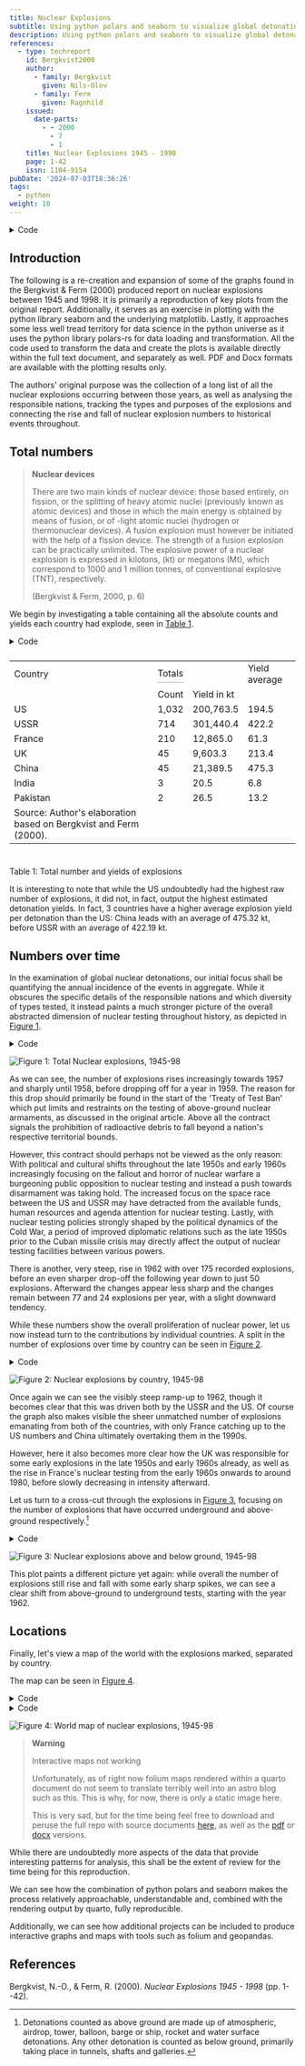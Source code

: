 ```yaml
---
title: Nuclear Explosions
subtitle: Using python polars and seaborn to visualize global detonations
description: Using python polars and seaborn to visualize global detonations
references:
  - type: techreport
    id: Bergkvist2000
    author:
      - family: Bergkvist
        given: Nils-Olov
      - family: Ferm
        given: Ragnhild
    issued:
      date-parts:
        - - 2000
          - 7
          - 1
    title: Nuclear Explosions 1945 - 1998
    page: 1-42
    issn: 1104-9154
pubDate: '2024-07-03T18:36:26'
tags:
  - python
weight: 10
---
```



<script src="https://cdnjs.cloudflare.com/ajax/libs/require.js/2.3.6/require.min.js" integrity="sha512-c3Nl8+7g4LMSTdrm621y7kf9v3SDPnhxLNhcjFJbKECVnmZHTdo+IRO05sNLTH/D3vA6u1X32ehoLC7WFVdheg==" crossorigin="anonymous"></script>
<script src="https://cdnjs.cloudflare.com/ajax/libs/jquery/3.5.1/jquery.min.js" integrity="sha512-bLT0Qm9VnAYZDflyKcBaQ2gg0hSYNQrJ8RilYldYQ1FxQYoCLtUjuuRuZo+fjqhx/qtq/1itJ0C2ejDxltZVFg==" crossorigin="anonymous" data-relocate-top="true"></script>
<script type="application/javascript">define('jquery', [],function() {return window.jQuery;})</script>


<details class="code-fold">
<summary>Code</summary>

``` python
schema_overrides = (
    {
        col: pl.Categorical
        for col in ["type", "name", "purpose", "country", "source", "region"]
    }
    | {col: pl.Float64 for col in ["magnitude_body", "magnitude_surface"]}
    | {col: pl.String for col in ["year", "name"]}
)

cty_alias = {
    "PAKIST": "Pakistan",
    "FRANCE": "France",
    "CHINA": "China",
    "INDIA": "India",
    "USA": "US",
}


def cty_replace(name: str) -> str:
    if name in cty_alias:
        return cty_alias[name]
    return name


df = (
    pl.read_csv(
        "data/nuclear_explosions.csv",
        schema_overrides=schema_overrides,
        null_values=["NA"],
    )
    .with_columns(
        date=pl.col("year").str.strptime(pl.Date, "%Y"),
        country=pl.col("country").map_elements(cty_replace, return_dtype=pl.String),
    )
    .with_columns(year=pl.col("date").dt.year().cast(pl.Int32))
)
```

</details>

## Introduction

The following is a re-creation and expansion of some of the graphs found in the Bergkvist & Ferm (2000) produced report on nuclear explosions between 1945 and 1998. It is primarily a reproduction of key plots from the original report. Additionally, it serves as an exercise in plotting with the python library seaborn and the underlying matplotlib. Lastly, it approaches some less well tread territory for data science in the python universe as it uses the python library polars-rs for data loading and transformation. All the code used to transform the data and create the plots is available directly within the full text document, and separately as well. PDF and Docx formats are available with the plotting results only.

The authors' original purpose was the collection of a long list of all the nuclear explosions occurring between those years, as well as analysing the responsible nations, tracking the types and purposes of the explosions and connecting the rise and fall of nuclear explosion numbers to historical events throughout.

## Total numbers

> **Nuclear devices**
>
> There are two main kinds of nuclear device: those based entirely, on fission, or the splitting of heavy atomic nuclei (previously known as atomic devices) and those in which the main energy is obtained by means of fusion, or of -light atomic nuclei (hydrogen or thermonuclear devices). A fusion explosion must however be initiated with the help of a fission device. The strength of a fusion explosion can be practically unlimited. The explosive power of a nuclear explosion is expressed in kilotons, (kt) or megatons (Mt), which correspond to 1000 and 1 million tonnes, of conventional explosive (TNT), respectively.
>
> (Bergkvist & Ferm, 2000, p. 6)

We begin by investigating a table containing all the absolute counts and yields each country had explode, seen in <a href="#tbl-yields" class="quarto-xref">Table 1</a>.

<details class="code-fold">
<summary>Code</summary>

``` python
from great_tables import GT

df_yields = (
    df.select(["country", "id_no", "yield_lower", "yield_upper"])
    .with_columns(yield_avg=pl.mean_horizontal(pl.col(["yield_lower", "yield_upper"])))
    .group_by("country")
    .agg(
        pl.col("id_no").len().alias("count"),
        pl.col("yield_avg").sum(),
    )
    .with_columns(yield_per_ex=pl.col("yield_avg") / pl.col("count"))
    .sort("count", descending=True)
)

us_row = df_yields.filter(pl.col("country") == "US")
yields_above_us = df_yields.filter(
    pl.col("yield_per_ex") > us_row["yield_per_ex"]
).sort("yield_per_ex", descending=True)
assert len(yields_above_us) == 3, "Yield per explosion desc needs updating!"

tab=(
    GT(df_yields)
    .tab_source_note(
        source_note="Source: Author's elaboration based on Bergkvist and Ferm (2000)."
    )
    .tab_spanner(label="Totals", columns=["count", "yield_avg"])
    .tab_stub(rowname_col="country")
    .tab_stubhead(label="Country")
    .cols_label(count="Count", yield_avg="Yield in kt", yield_per_ex="Yield average")
    .fmt_integer(columns="count")
    .fmt_number(columns="yield_avg", decimals=1)
    .fmt_number(columns="yield_per_ex", decimals=1)
)
del df_yields
tab
```

</details>
<div id="tbl-yields">
<div id="bktyokmowf" style="padding-left:0px;padding-right:0px;padding-top:10px;padding-bottom:10px;overflow-x:auto;overflow-y:auto;width:auto;height:auto;">
<style>
#bktyokmowf table {
          font-family: -apple-system, BlinkMacSystemFont, 'Segoe UI', Roboto, Oxygen, Ubuntu, Cantarell, 'Helvetica Neue', 'Fira Sans', 'Droid Sans', Arial, sans-serif;
          -webkit-font-smoothing: antialiased;
          -moz-osx-font-smoothing: grayscale;
        }

#bktyokmowf thead, tbody, tfoot, tr, td, th { border-style: none; }
 tr { background-color: transparent; }
#bktyokmowf p { margin: 0; padding: 0; }
 #bktyokmowf .gt_table { display: table; border-collapse: collapse; line-height: normal; margin-left: auto; margin-right: auto; color: #333333; font-size: 16px; font-weight: normal; font-style: normal; background-color: #FFFFFF; width: auto; border-top-style: solid; border-top-width: 2px; border-top-color: #A8A8A8; border-right-style: none; border-right-width: 2px; border-right-color: #D3D3D3; border-bottom-style: solid; border-bottom-width: 2px; border-bottom-color: #A8A8A8; border-left-style: none; border-left-width: 2px; border-left-color: #D3D3D3; }
 #bktyokmowf .gt_caption { padding-top: 4px; padding-bottom: 4px; }
 #bktyokmowf .gt_title { color: #333333; font-size: 125%; font-weight: initial; padding-top: 4px; padding-bottom: 4px; padding-left: 5px; padding-right: 5px; border-bottom-color: #FFFFFF; border-bottom-width: 0; }
 #bktyokmowf .gt_subtitle { color: #333333; font-size: 85%; font-weight: initial; padding-top: 3px; padding-bottom: 5px; padding-left: 5px; padding-right: 5px; border-top-color: #FFFFFF; border-top-width: 0; }
 #bktyokmowf .gt_heading { background-color: #FFFFFF; text-align: center; border-bottom-color: #FFFFFF; border-left-style: none; border-left-width: 1px; border-left-color: #D3D3D3; border-right-style: none; border-right-width: 1px; border-right-color: #D3D3D3; }
 #bktyokmowf .gt_bottom_border { border-bottom-style: solid; border-bottom-width: 2px; border-bottom-color: #D3D3D3; }
 #bktyokmowf .gt_col_headings { border-top-style: solid; border-top-width: 2px; border-top-color: #D3D3D3; border-bottom-style: solid; border-bottom-width: 2px; border-bottom-color: #D3D3D3; border-left-style: none; border-left-width: 1px; border-left-color: #D3D3D3; border-right-style: none; border-right-width: 1px; border-right-color: #D3D3D3; }
 #bktyokmowf .gt_col_heading { color: #333333; background-color: #FFFFFF; font-size: 100%; font-weight: normal; text-transform: inherit; border-left-style: none; border-left-width: 1px; border-left-color: #D3D3D3; border-right-style: none; border-right-width: 1px; border-right-color: #D3D3D3; vertical-align: bottom; padding-top: 5px; padding-bottom: 5px; padding-left: 5px; padding-right: 5px; overflow-x: hidden; }
 #bktyokmowf .gt_column_spanner_outer { color: #333333; background-color: #FFFFFF; font-size: 100%; font-weight: normal; text-transform: inherit; padding-top: 0; padding-bottom: 0; padding-left: 4px; padding-right: 4px; }
 #bktyokmowf .gt_column_spanner_outer:first-child { padding-left: 0; }
 #bktyokmowf .gt_column_spanner_outer:last-child { padding-right: 0; }
 #bktyokmowf .gt_column_spanner { border-bottom-style: solid; border-bottom-width: 2px; border-bottom-color: #D3D3D3; vertical-align: bottom; padding-top: 5px; padding-bottom: 5px; overflow-x: hidden; display: inline-block; width: 100%; }
 #bktyokmowf .gt_spanner_row { border-bottom-style: hidden; }
 #bktyokmowf .gt_group_heading { padding-top: 8px; padding-bottom: 8px; padding-left: 5px; padding-right: 5px; color: #333333; background-color: #FFFFFF; font-size: 100%; font-weight: initial; text-transform: inherit; border-top-style: solid; border-top-width: 2px; border-top-color: #D3D3D3; border-bottom-style: solid; border-bottom-width: 2px; border-bottom-color: #D3D3D3; border-left-style: none; border-left-width: 1px; border-left-color: #D3D3D3; border-right-style: none; border-right-width: 1px; border-right-color: #D3D3D3; vertical-align: middle; text-align: left; }
 #bktyokmowf .gt_empty_group_heading { padding: 0.5px; color: #333333; background-color: #FFFFFF; font-size: 100%; font-weight: initial; border-top-style: solid; border-top-width: 2px; border-top-color: #D3D3D3; border-bottom-style: solid; border-bottom-width: 2px; border-bottom-color: #D3D3D3; vertical-align: middle; }
 #bktyokmowf .gt_from_md> :first-child { margin-top: 0; }
 #bktyokmowf .gt_from_md> :last-child { margin-bottom: 0; }
 #bktyokmowf .gt_row { padding-top: 8px; padding-bottom: 8px; padding-left: 5px; padding-right: 5px; margin: 10px; border-top-style: solid; border-top-width: 1px; border-top-color: #D3D3D3; border-left-style: none; border-left-width: 1px; border-left-color: #D3D3D3; border-right-style: none; border-right-width: 1px; border-right-color: #D3D3D3; vertical-align: middle; overflow-x: hidden; }
 #bktyokmowf .gt_stub { color: #333333; background-color: #FFFFFF; font-size: 100%; font-weight: initial; text-transform: inherit; border-right-style: solid; border-right-width: 2px; border-right-color: #D3D3D3; padding-left: 5px; padding-right: 5px; }
 #bktyokmowf .gt_stub_row_group { color: #333333; background-color: #FFFFFF; font-size: 100%; font-weight: initial; text-transform: inherit; border-right-style: solid; border-right-width: 2px; border-right-color: #D3D3D3; padding-left: 5px; padding-right: 5px; vertical-align: top; }
 #bktyokmowf .gt_row_group_first td { border-top-width: 2px; }
 #bktyokmowf .gt_row_group_first th { border-top-width: 2px; }
 #bktyokmowf .gt_table_body { border-top-style: solid; border-top-width: 2px; border-top-color: #D3D3D3; border-bottom-style: solid; border-bottom-width: 2px; border-bottom-color: #D3D3D3; }
 #bktyokmowf .gt_sourcenotes { color: #333333; background-color: #FFFFFF; border-bottom-style: none; border-bottom-width: 2px; border-bottom-color: #D3D3D3; border-left-style: none; border-left-width: 2px; border-left-color: #D3D3D3; border-right-style: none; border-right-width: 2px; border-right-color: #D3D3D3; }
 #bktyokmowf .gt_sourcenote { font-size: 90%; padding-top: 4px; padding-bottom: 4px; padding-left: 5px; padding-right: 5px; text-align: left; }
 #bktyokmowf .gt_left { text-align: left; }
 #bktyokmowf .gt_center { text-align: center; }
 #bktyokmowf .gt_right { text-align: right; font-variant-numeric: tabular-nums; }
 #bktyokmowf .gt_font_normal { font-weight: normal; }
 #bktyokmowf .gt_font_bold { font-weight: bold; }
 #bktyokmowf .gt_font_italic { font-style: italic; }
 #bktyokmowf .gt_super { font-size: 65%; }
 #bktyokmowf .gt_footnote_marks { font-size: 75%; vertical-align: 0.4em; position: initial; }
 #bktyokmowf .gt_asterisk { font-size: 100%; vertical-align: 0; }
 
</style>

|                                                                   |                                               |             |               |
|-------------------------------------------------------------------|-----------------------------------------------|-------------|---------------|
| Country                                                           | <span class="gt_column_spanner">Totals</span> |             | Yield average |
|                                                                   | Count                                         | Yield in kt |               |
| US                                                                | 1,032                                         | 200,763.5   | 194.5         |
| USSR                                                              | 714                                           | 301,440.4   | 422.2         |
| France                                                            | 210                                           | 12,865.0    | 61.3          |
| UK                                                                | 45                                            | 9,603.3     | 213.4         |
| China                                                             | 45                                            | 21,389.5    | 475.3         |
| India                                                             | 3                                             | 20.5        | 6.8           |
| Pakistan                                                          | 2                                             | 26.5        | 13.2          |
| Source: Author\'s elaboration based on Bergkvist and Ferm (2000). |                                               |             |               |

</div>
        
Table 1: Total number and yields of explosions
</div>

It is interesting to note that while the US undoubtedly had the highest raw number of explosions, it did not, in fact, output the highest estimated detonation yields. In fact, 3 countries have a higher average explosion yield per detonation than the US: China leads with an average of 475.32 kt, before USSR with an average of 422.19 kt.

## Numbers over time

In the examination of global nuclear detonations, our initial focus shall be quantifying the annual incidence of the events in aggregate. While it obscures the specific details of the responsible nations and which diversity of types tested, it instead paints a much stronger picture of the overall abstracted dimension of nuclear testing throughout history, as depicted in <a href="#fig-total" class="quarto-xref">Figure 1</a>.

<details class="code-fold">
<summary>Code</summary>

``` python
per_year = df.group_by(pl.col("year")).agg(pl.len()).sort("year")
with sns.axes_style(
    "darkgrid", {"xtick.bottom": True, "ytick.left": True}
):
    g = sns.barplot(data=per_year, x="year", y="len", order=range(1945, 1999), width=1)
    g.set_xlabel("Year")
    g.set_ylabel("Count")
    plt.setp(
        g.get_xticklabels(),
        rotation=90,
        ha="right",
        va="center",
        rotation_mode="anchor",
    )  # ensure rotated right-anchor
    g.set_xticks(g.get_xticks(), minor=True) # enable minor ticks every entry
    g.set_xticks(g.get_xticks()[::2])  # enable major ticks every 2nd entry
    plt.show()
del per_year
```

</details>

![Figure 1: Total Nuclear explosions, 1945-98](./index_files/figure-markdown_strict/fig-total-output-1.png)

As we can see, the number of explosions rises increasingly towards 1957 and sharply until 1958, before dropping off for a year in 1959. The reason for this drop should primarily be found in the start of the 'Treaty of Test Ban' which put limits and restraints on the testing of above-ground nuclear armaments, as discussed in the original article. Above all the contract signals the prohibition of radioactive debris to fall beyond a nation's respective territorial bounds.

However, this contract should perhaps not be viewed as the only reason: With political and cultural shifts throughout the late 1950s and early 1960s increasingly focusing on the fallout and horror of nuclear warfare a burgeoning public opposition to nuclear testing and instead a push towards disarmament was taking hold. The increased focus on the space race between the US and USSR may have detracted from the available funds, human resources and agenda attention for nuclear testing. Lastly, with nuclear testing policies strongly shaped by the political dynamics of the Cold War, a period of improved diplomatic relations such as the late 1950s prior to the Cuban missile crisis may directly affect the output of nuclear testing facilities between various powers.

<!-- TODO: Extract exact numbers from data on-the-fly -->

There is another, very steep, rise in 1962 with over 175 recorded explosions, before an even sharper drop-off the following year down to just 50 explosions. Afterward the changes appear less sharp and the changes remain between 77 and 24 explosions per year, with a slight downward tendency.

While these numbers show the overall proliferation of nuclear power, let us now instead turn to the contributions by individual countries. A split in the number of explosions over time by country can be seen in <a href="#fig-percountry" class="quarto-xref">Figure 2</a>.

<details class="code-fold">
<summary>Code</summary>

``` python
keys = df.select("date").unique().join(df.select("country").unique(), how="cross")
per_country = keys.join(
    df.group_by(["date", "country"], maintain_order=True).len(),
    on=["date", "country"],
    how="left",
    coalesce=True,
).with_columns(pl.col("len").fill_null(0))

g = sns.lineplot(data=per_country, x="date", y="len", hue="country", palette=country_colors)
g.set_xlabel("Year")
g.set_ylabel("Count")
plt.setp(
    g.get_xticklabels(), rotation=45, ha="right", rotation_mode="anchor"
)  # ensure rotated right-anchor
plt.show()
del per_country
```

</details>

![Figure 2: Nuclear explosions by country, 1945-98](./index_files/figure-markdown_strict/fig-percountry-output-1.png)

Once again we can see the visibly steep ramp-up to 1962, though it becomes clear that this was driven both by the USSR and the US. Of course the graph also makes visible the sheer unmatched number of explosions emanating from both of the countries, with only France catching up to the US numbers and China ultimately overtaking them in the 1990s.

However, here it also becomes more clear how the UK was responsible for some early explosions in the late 1950s and early 1960s already, as well as the rise in France's nuclear testing from the early 1960s onwards to around 1980, before slowly decreasing in intensity afterward.

Let us turn to a cross-cut through the explosions in <a href="#fig-groundlevel" class="quarto-xref">Figure 3</a>, focusing on the number of explosions that have occurred underground and above-ground respectively.[^1]

<details class="code-fold">
<summary>Code</summary>

``` python
from polars import Boolean

above_cat = pl.Series(
    [
        "ATMOSPH",
        "AIRDROP",
        "TOWER",
        "BALLOON",
        "SURFACE",
        "BARGE",
        "ROCKET",
        "SPACE",
        "SHIP",
        "WATERSUR",
        "WATER SU",
    ]
)
df_groundlevel = (
    df.with_columns(
        above_ground=pl.col("type").map_elements(
            lambda x: True if x in above_cat else False, return_dtype=Boolean
        )
    )
    .group_by(pl.col("date", "country", "above_ground"))
    .agg(count=pl.len())
    .sort("date")
)

with sns.axes_style("darkgrid", {"xtick.bottom": True, "ytick.left": True}):
    for above_ground in [True, False]:
        g = sns.histplot(
            data=df_groundlevel.filter(
                pl.col("above_ground") == above_ground
            ).with_columns(
                count=pl.col("count") * (1 if above_ground else -1),
            ),
            x="date",
            weights="count",
            hue="country",
            multiple="stack",
            binwidth=365,
            palette=country_colors,
        )

    g.xaxis.set_major_locator(mdates.YearLocator(base=5))
    g.xaxis.set_minor_locator(mdates.YearLocator())
    plt.setp(
        g.get_xticklabels(), rotation=90, ha="right", va="top", rotation_mode="anchor"
    )
    # FIXME get dynamic range for yticks instead of hardcoding
    g.set_yticks(np.arange(-130, 140, 20))
    g.set_yticks(np.arange(-130, 140, 10), minor=True)
    plt.show()
del df_groundlevel
```

</details>

![Figure 3: Nuclear explosions above and below ground, 1945-98](./index_files/figure-markdown_strict/fig-groundlevel-output-1.png)

This plot paints a different picture yet again: while overall the number of explosions still rise and fall with some early sharp spikes, we can see a clear shift from above-ground to underground tests, starting with the year 1962.

## Locations

Finally, let's view a map of the world with the explosions marked, separated by country.

The map can be seen in <a href="#fig-worldmap-static" class="quarto-xref">Figure 4</a>.

<details class="code-fold">
<summary>Code</summary>

``` python
import folium
import geopandas as gpd

df_pd = df.with_columns().to_pandas().set_index("date")
gdf = gpd.GeoDataFrame(
    df_pd,
    crs="EPSG:4326",
    geometry=gpd.points_from_xy(x=df_pd["longitude"], y=df_pd["latitude"]),
)
del df_pd

def rgb_to_hex(rgb: tuple[float,float,float]) -> str:
    return "#" + "".join([format(int(c*255), '02x') for c in rgb])

m = folium.Map(tiles="cartodb positron")
for country in country_colors.keys():
    fg = folium.FeatureGroup(name=country, show=True).add_to(m)
    folium.GeoJson(
        gdf[gdf["country"] == country],
        name="Nuclear Explosions",
        marker=folium.Circle(radius=3, fill_opacity=0.4),
        style_function=lambda x: {
            "color": rgb_to_hex(country_colors[x["properties"]["country"]]),
            "radius": (
                x["properties"]["magnitude_body"]
                if x["properties"]["magnitude_body"] > 0
                else 1.0
            )
            * 10,
        },
        tooltip=folium.GeoJsonTooltip(fields=["year", "country", "type"]),
        highlight_function=lambda x: {"fillOpacity": 0.8},
        popup=folium.GeoJsonPopup(
            fields=[
                "year",
                "country",
                "region",
                "source",
                "latitude",
                "longitude",
                "magnitude_body",
                "magnitude_surface",
                "depth",
                "yield_lower",
                "yield_upper",
                "purpose",
                "name",
                "type",
            ]
        ),
    ).add_to(fg)
folium.LayerControl().add_to(m)
m
```

</details>
<details class="code-fold">
<summary>Code</summary>

``` python
# ENSURE SELENIUM IS INSTALLED
from PIL import Image
from IPython.display import Image as IImage
import io
img = m._to_png()

bimg = io.BytesIO(img)
Image.open(bimg).save("map.png")
IImage(url="map.png")
```

</details>
<div id="fig-worldmap-static">

![Figure 4: World map of nuclear explosions, 1945-98](./map.png)

</div>

> **Warning**
>
> Interactive maps not working
>
> Unfortunately, as of right now folium maps rendered within a quarto document do not seem to translate terribly well into an astro blog such as this. This is why, for now, there is only a static image here.
>
> This is very sad, but for the time being feel free to download and peruse the full repo with source documents [here](https://git.martyoeh.me/datasci/nuclear_explosions), as well as the [pdf](./index.pdf) or [docx](./index.docx) versions.

While there are undoubtedly more aspects of the data that provide interesting patterns for analysis, this shall be the extent of review for the time being for this reproduction.

We can see how the combination of python polars and seaborn makes the process relatively approachable, understandable and, combined with the rendering output by quarto, fully reproducible.

Additionally, we can see how additional projects can be included to produce interactive graphs and maps with tools such as folium and geopandas.

## References

Bergkvist, N.-O., & Ferm, R. (2000). *Nuclear Explosions 1945 - 1998* (pp. 1--42).

[^1]: Detonations counted as above ground are made up of atmospheric, airdrop, tower, balloon, barge or ship, rocket and water surface detonations. Any other detonation is counted as below ground, primarily taking place in tunnels, shafts and galleries.
